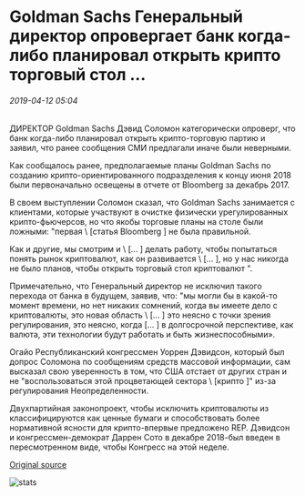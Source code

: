 # Goldman Sachs Генеральный директор опровергает банк когда-либо планировал открыть крипто торговый стол ...

###### 2019-04-12 05:04

ДИРЕКТОР Goldman Sachs Дэвид Соломон категорически опроверг, что банк когда-либо планировал открыть крипто-торговую партию и заявил, что ранее сообщения СМИ предлагали иначе были неверными.

Как сообщалось ранее, предполагаемые планы Goldman Sachs по созданию крипто-ориентированного подразделения к концу июня 2018 были первоначально освещены в отчете от Bloomberg за декабрь 2017.

В своем выступлении Соломон сказал, что Goldman Sachs занимается с клиентами, которые участвуют в очистке физически урегулированных крипто-фьючерсов, но что якобы торговые планы на столе были ложными: "первая \ [статья Bloomberg \] не была правильной.

Как и другие, мы смотрим и \ [... \] делать работу, чтобы попытаться понять рынок криптовалют, как он развивается \ [... \], но у нас никогда не было планов, чтобы открыть торговый стол криптовалют ".

Примечательно, что Генеральный директор не исключил такого перехода от банка в будущем, заявив, что: "мы могли бы в какой-то момент времени, но нет никаких сомнений, когда вы имеете дело с криптовалюты, это новая область \ [... \] это неясно с точки зрения регулирования, это неясно, когда [... \] в долгосрочной перспективе, как валюта, эти технологии будут работать и быть жизнеспособными».

Огайо Республиканский конгрессмен Уоррен Дэвидсон, который был допрос Соломона по сообщениям средств массовой информации, сам высказал свою уверенность в том, что США отстает от других стран и не "воспользоваться этой процветающей сектора \ [крипто \]" из-за регулирования Неопределенности.

Двухпартийная законопроект, чтобы исключить криптовалюты из классифицируются как ценные бумаги и способствовать более нормативной ясности для крипто-впервые предложено REP. Дэвидсон и конгрессмен-демократ Даррен Сото в декабре 2018-был введен в пересмотренном виде, чтобы Конгресс на этой неделе.

[Original source](https://cointelegraph.com/news/goldman-sachs-ceo-refutes-bank-ever-had-plans-to-open-crypto-trading-desk)

![stats](https://c.statcounter.com/11760860/0/a89fa40b/1/ "stats")